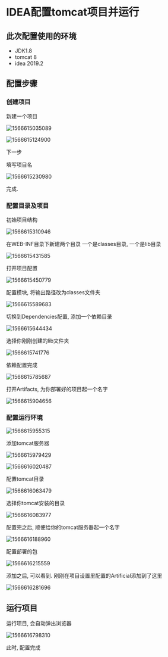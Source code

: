 # IDEA配置tomcat项目并运行

## 此次配置使用的环境

- JDK1.8
- tomcat 8
- idea 2019.2

## 配置步骤

### 创建项目

新建一个项目

![1566615035089](assets/1566615035089.png)

![1566615124900](assets/1566615124900.png)

下一步

填写项目名

![1566615230980](assets/1566615230980.png)

完成.

### 配置目录及项目

初始项目结构

![1566615310946](assets/1566615310946.png)

在WEB-INF目录下新建两个目录 一个是classes目录, 一个是lib目录

![1566615431585](assets/1566615431585.png)

打开项目配置

![1566615450779](assets/1566615450779.png)

配置模块, 将输出路径改为classes文件夹

![1566615589683](assets/1566615589683.png)

切换到Dependencies配置, 添加一个依赖目录

![1566615644434](assets/1566615644434.png)

选择你刚刚创建的lib文件夹

![1566615741776](assets/1566615741776.png)

依赖配置完成

![1566615785687](assets/1566615785687.png)

打开Artifacts, 为你部署好的项目起一个名字

![1566615904656](assets/1566615904656.png)

### 配置运行环境

![1566615955315](assets/1566615955315.png)

添加tomcat服务器

![1566615979429](assets/1566615979429.png)

![1566616020487](assets/1566616020487.png)

配置tomcat目录

![1566616063479](assets/1566616063479.png)

选择你tomcat安装的目录

![1566616083977](assets/1566616083977.png)

配置完之后, 顺便给你的tomcat服务器起一个名字

![1566616188960](assets/1566616188960.png)

配置部署的包

![1566616215559](assets/1566616215559.png)

添加之后, 可以看到. 刚刚在项目设置里配置的Artificial添加到了这里

![1566616281696](assets/1566616281696.png)

## 运行项目

运行项目, 会自动弹出浏览器

![1566616798310](assets/1566616798310.png)

此时, 配置完成
